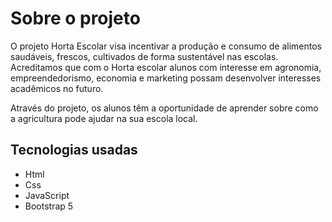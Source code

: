 # Sobre o projeto

O projeto Horta Escolar visa incentivar a produção e consumo de alimentos saudáveis, frescos, cultivados de forma sustentável nas escolas. Acreditamos que com o Horta escolar alunos  com interesse em agronomia, empreendedorismo, economia e marketing possam desenvolver interesses acadêmicos no futuro.
 
Através do projeto, os alunos têm a oportunidade de aprender sobre como a agricultura pode ajudar na sua escola local.

## Tecnologias usadas

- Html
- Css
- JavaScript
- Bootstrap 5
